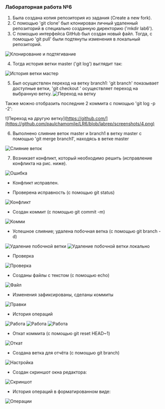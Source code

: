 ### Лабораторная работа №6

1. Была создана копия репозитория из задания (Create a new fork).
2. С помощью 'git clone' был клонирован личный удаленный репозиторий в специально созданную директорию ('mkdir lab6').
3. С помощью интерфейса GitHub был создан новый файл. Тогда, с помощью 'git pull' были подтянуты изменения в локальный репозиторий.

![Клонирование и подтягивание](https://github.com/paulchamomile/LR6/blob/labrep/screenshots/1.png)

4. Тогда история ветки master ('git log') выглядит так:

![История ветки мастер](https://github.com/paulchamomile/LR6/blob/labrep/screenshots/2.png)

5. Был осуществлен переход на ветку branch1: 'git branch' показывает доступные ветки, 'git checkout <branch1>' осуществляет переход на выбранную ветку.
![Переход на ветку](https://github.com/paulchamomile/LR6/blob/labrep/screenshots/3.png)

Также можно отобразить последние 2 коммита с помощью 'git log -p -2':

![Переход на другую ветку](https://github.com/](https://github.com/paulchamomile/LR6/blob/labrep/screenshots/4.png)

6. Выполнено слияние веток master и branch1 в ветку master с помощью 'git merge branch1', находясь в ветке master

![Слияние веток](https://github.com/paulchamomile/LR6/blob/labrep/screenshots/5.png)

7. Возникает конфликт, который необходимо решить (исправление конфликта на рис. ниже).

![Ошибка](https://github.com/kohosha/finLR6/blob/report/screens/11.jpg)

- Конфликт исправлен.

- Проверена исправность (с помощью git status) 

![Конфликт](https://github.com/kohosha/finLR6/blob/report/screens/12.jpg)

- Создан коммит (с помощью git commit -m)

![Комми](https://github.com/kohosha/finLR6/blob/report/screens/13.jpg)

- Успешное слияние; удалена побочная ветка (с помощью git branch -d)

![Удаление побочной ветки](https://github.com/kohosha/finLR6/blob/report/screens/14.jpg)
![Удаление побочной ветки локально](https://github.com/kohosha/finLR6/blob/report/screens/n.jpg)

- Проверка

![Проверка](https://github.com/kohosha/finLR6/blob/report/screens/15.jpg)

- Созданы файлы с текстом (с помощью echo) 

![Файл](https://github.com/kohosha/finLR6/blob/report/screens/16.jpg)

- Изменения зафиксированы, сделаны коммиты

![Правки](https://github.com/kohosha/finLR6/blob/report/screens/17.jpg)

- История операций

![Работа](https://github.com/kohosha/finLR6/blob/report/screens/18.jpg)
![Работа](https://github.com/kohosha/finLR6/blob/report/screens/19.jpg)
![Работа](https://github.com/kohosha/finLR6/blob/report/screens/20.jpg)

- Откат коммита (с помощью git reset HEAD~1)

![Откат](https://github.com/kohosha/finLR6/blob/report/screens/21.jpg)

- Создана ветка для отчёта (с помощью git branch)

![Настройка](https://github.com/kohosha/finLR6/blob/report/screens/22.jpg)

- Создан скриншот окна редактора: 

![Скриншот](https://github.com/kohosha/finLR6/blob/report/screens/24.jpg)

- История операций в форматированном виде: 

![Операции](https://github.com/kohosha/finLR6/blob/report/screens/23.jpg)
